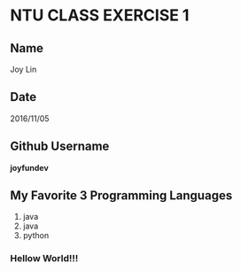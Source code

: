 # NTU CLASS EXERCISE 1

## Name

Joy Lin


## Date

2016/11/05


## Github Username
**joyfundev**


## My Favorite 3 Programming Languages
1. java
2. java 
3. python

### Hellow World!!!